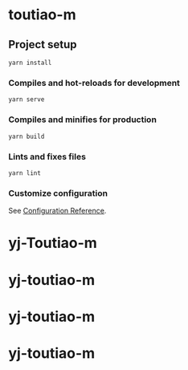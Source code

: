 # toutiao-m

## Project setup
```
yarn install
```

### Compiles and hot-reloads for development
```
yarn serve
```

### Compiles and minifies for production
```
yarn build
```

### Lints and fixes files
```
yarn lint
```

### Customize configuration
See [Configuration Reference](https://cli.vuejs.org/config/).
# yj-Toutiao-m
# yj-toutiao-m
# yj-toutiao-m
# yj-toutiao-m
